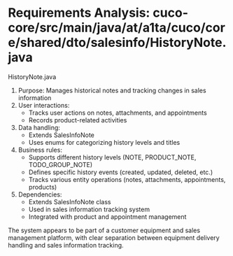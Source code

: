 # Requirements Analysis: cuco-core/src/main/java/at/a1ta/cuco/core/shared/dto/salesinfo/HistoryNote.java

HistoryNote.java
1. Purpose: Manages historical notes and tracking changes in sales information
2. User interactions:
   - Tracks user actions on notes, attachments, and appointments
   - Records product-related activities
3. Data handling:
   - Extends SalesInfoNote
   - Uses enums for categorizing history levels and titles
4. Business rules:
   - Supports different history levels (NOTE, PRODUCT_NOTE, TODO_GROUP_NOTE)
   - Defines specific history events (created, updated, deleted, etc.)
   - Tracks various entity operations (notes, attachments, appointments, products)
5. Dependencies:
   - Extends SalesInfoNote class
   - Used in sales information tracking system
   - Integrated with product and appointment management

The system appears to be part of a customer equipment and sales management platform, with clear separation between equipment delivery handling and sales information tracking.